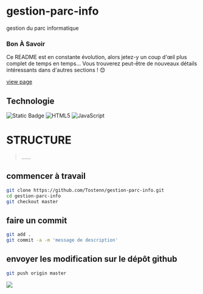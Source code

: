 # gestion-parc-info
gestion du parc informatique

### <b style="text-transform:capitalize;"> bon  à savoir</b>
Ce README est en constante évolution, alors jetez-y un coup d'œil plus complet de temps en temps... Vous trouverez peut-être de nouveaux détails intéressants dans d'autres sections ! 😊

[view page](https://tostenn.github.io/gestion-parc-info/)

## <b style="text-transform:capitalize;">technologie</b>
![Static Badge](https://img.shields.io/badge/css-3)
<img src="https://img.shields.io/badge/HTML5-E34F26.svg?style=flat-square&logo=HTML5&logoColor=white" alt="HTML5"/>
<img src="https://img.shields.io/badge/JavaScript-F7DF1E.svg?style=flat-square&logo=JavaScript&logoColor=black" alt="JavaScript"/>

# <b style="text-transform:uppercase;">structure</b>
> ......
## commencer à travail

```bash
git clone https://github.com/Tostenn/gestion-parc-info.git
cd gestion-parc-info
git checkout master
```

## faire un commit
```bash
git add .
git commit -a -m 'message de description'
```

## envoyer les modification sur le dépôt github
```bash
git push origin master
```
[![](https://visitcount.itsvg.in/api?id=info&label=Views%20&icon=0&pretty=true)](https://visitcount.itsvg.in)
